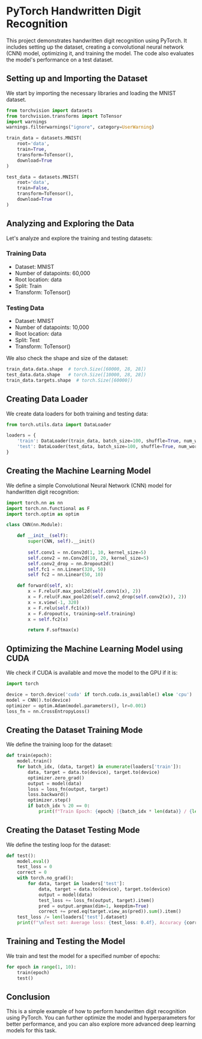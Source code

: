 # PyTorch Handwritten Digit Recognition

This project demonstrates handwritten digit recognition using PyTorch. It includes setting up the dataset, creating a convolutional neural network (CNN) model, optimizing it, and training the model. The code also evaluates the model's performance on a test dataset.

## Setting up and Importing the Dataset

We start by importing the necessary libraries and loading the MNIST dataset.

```python
from torchvision import datasets
from torchvision.transforms import ToTensor
import warnings
warnings.filterwarnings("ignore", category=UserWarning)

train_data = datasets.MNIST(
    root='data',
    train=True,
    transform=ToTensor(),
    download=True
)

test_data = datasets.MNIST(
    root='data',
    train=False,
    transform=ToTensor(),
    download=True
)
```

## Analyzing and Exploring the Data

Let's analyze and explore the training and testing datasets:

### Training Data

- Dataset: MNIST
- Number of datapoints: 60,000
- Root location: data
- Split: Train
- Transform: ToTensor()

### Testing Data

- Dataset: MNIST
- Number of datapoints: 10,000
- Root location: data
- Split: Test
- Transform: ToTensor()

We also check the shape and size of the dataset:

```python
train_data.data.shape  # torch.Size([60000, 28, 28])
test_data.data.shape   # torch.Size([10000, 28, 28])
train_data.targets.shape  # torch.Size([60000])
```

## Creating Data Loader

We create data loaders for both training and testing data:

```python
from torch.utils.data import DataLoader

loaders = {
    'train': DataLoader(train_data, batch_size=100, shuffle=True, num_workers=1),
    'test': DataLoader(test_data, batch_size=100, shuffle=True, num_workers=1)
}
```

## Creating the Machine Learning Model

We define a simple Convolutional Neural Network (CNN) model for handwritten digit recognition:

```python
import torch.nn as nn
import torch.nn.functional as F
import torch.optim as optim

class CNN(nn.Module):

    def __init__(self):
        super(CNN, self).__init()
        
        self.conv1 = nn.Conv2d(1, 10, kernel_size=5)
        self.conv2 = nn.Conv2d(10, 20, kernel_size=5)
        self.conv2_drop = nn.Dropout2d()
        self.fc1 = nn.Linear(320, 50)
        self fc2 = nn.Linear(50, 10)

    def forward(self, x):
        x = F.relu(F.max_pool2d(self.conv1(x), 2))
        x = F.relu(F.max_pool2d(self.conv2_drop(self.conv2(x)), 2))
        x = x.view(-1, 320)
        x = F.relu(self.fc1(x))
        x = F.dropout(x, training=self.training)
        x = self.fc2(x)

        return F.softmax(x)
```

## Optimizing the Machine Learning Model using CUDA

We check if CUDA is available and move the model to the GPU if it is:

```python
import torch

device = torch.device('cuda' if torch.cuda.is_available() else 'cpu')
model = CNN().to(device)
optimizer = optim.Adam(model.parameters(), lr=0.001)
loss_fn = nn.CrossEntropyLoss()
```

## Creating the Dataset Training Mode

We define the training loop for the dataset:

```python
def train(epoch):
    model.train()
    for batch_idx, (data, target) in enumerate(loaders['train']):
        data, target = data.to(device), target.to(device)
        optimizer.zero_grad()
        output = model(data)
        loss = loss_fn(output, target)
        loss.backward()
        optimizer.step()
        if batch_idx % 20 == 0:
            print(f"Train Epoch: {epoch} [{batch_idx * len(data)} / {len(loaders['train'].dataset)} ({100 * batch_idx / len(loaders['train']):0f}%)]\t{loss.item():.6f}")
```

## Creating the Dataset Testing Mode

We define the testing loop for the dataset:

```python
def test():
    model.eval()
    test_loss = 0
    correct = 0
    with torch.no_grad():
        for data, target in loaders['test']:
            data, target = data.to(device), target.to(device)
            output = model(data)
            test_loss += loss_fn(output, target).item()
            pred = output.argmax(dim=1, keepdim=True)
            correct += pred.eq(target.view_as(pred)).sum().item()
    test_loss /= len(loaders['test'].dataset)
    print(f"\nTest set: Average loss: {test_loss: 0.4f}, Accuracy {correct}/{len(loaders['test'].dataset)}  ({100 * correct / len(loaders['test'].dataset):.0f}%\n")
```



## Training and Testing the Model

We train and test the model for a specified number of epochs:

```python
for epoch in range(1, 10):
    train(epoch)
    test()
```

## Conclusion

This is a simple example of how to perform handwritten digit recognition using PyTorch. You can further optimize the model and hyperparameters for better performance, and you can also explore more advanced deep learning models for this task.
